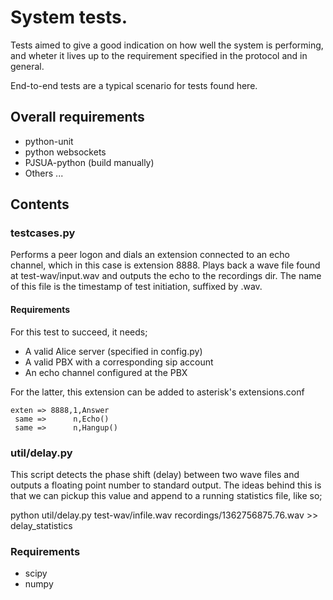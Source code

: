 # System tests.

Tests aimed to give a good indication on how well the system is performing, and wheter it lives up to
the requirement specified in the protocol and in general.

End-to-end tests are a typical scenario for tests found here.

## Overall requirements 
 - python-unit
 - python websockets
 - PJSUA-python (build manually)
 - Others ...

## Contents

### testcases.py

Performs a peer logon and dials an extension connected to an echo channel, which in this case is extension 8888.
Plays back a wave file found at test-wav/input.wav and outputs the echo to the recordings dir. The name of this
file is the timestamp of test initiation, suffixed by .wav.

#### Requirements
For this test to succeed, it needs; 
 
 - A valid Alice server (specified in config.py)
 - A valid PBX with a corresponding sip account
 - An echo channel configured at the PBX

For the latter, this extension can be added to asterisk's extensions.conf

````
exten => 8888,1,Answer
 same =>      n,Echo()
 same =>      n,Hangup()
````

### util/delay.py

This script detects the phase shift (delay) between two wave files and outputs a floating point number to 
standard output.
The ideas behind this is that we can pickup this value and append to a running statistics file, like so;

  python util/delay.py test-wav/infile.wav recordings/1362756875.76.wav >> delay_statistics

### Requirements

 - scipy
 - numpy

